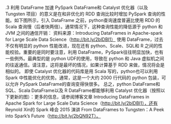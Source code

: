 
.3 利用 DataFrame 加速 PySpark
DataFrame和 Catalyst 优化器（以及 Tungsten 项目）的意义是在和非优化的 RDD 查询比较时增加 PySpark 查询的性能。如下图所示，引入 DataFrame 之前，python查询速度普遍比使用 RDD 的 Scala 查询慢（后者快两倍）。通常情况下，这种查询性能的降低源于 python 和 JVM 之间的通信开销：
资料来源：Introducing DataFrames in Apache-spark for Large Scale Data Science（http://bit.ly/2blDBI1）
使用 DataFrame，过去不仅有明显的 python 性能改进，现在还有 python、Scale、SQL和 R 之间的性能校验。重要的是同时要注意，利用 DataFrame，PySpark往往明显加快，也有一些例外。最典型的是 python UDF的使用，导致在 python 和 Java 虚拟机之间的往返通信。请注意，这将是最坏的情况，如果计算基于 RDD 来做，情况将会是相似的。
即使 Catalyst 优化器的代码库是用 Scala 写的，python也可以利用 Spark 中性能优化的优势。通常，这是一个大约 2000 行代码的 python 包装，可以允许 PySpark DataFrame的查询变得快很多。
总之，python DataFrame和 SQL、Scala DataFrame以及 R DataFrame都能够利用 Catalyst 优化器（按照以下更新的图）：更多的信息，请参阅博客文章 Introducing DataFrames in Apache Spark for Large Scale Data Science（http://bit.ly/2blDBI1），还有 Reynold Xin的 Spark 峰会 2015 演讲 From DataFrames to Tungsten：A Peek into Spark’s Future（http://bit.ly/2bQN92T）。
